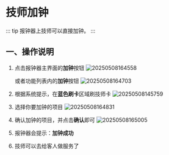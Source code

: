 # 技师加钟
::: tip
报钟器上技师可以直接加钟。
:::


## 一、操作说明
1. 点击报钟器主界面的**加钟**按钮
![20250508164558](https://wiki-cdsoft.oss-cn-hangzhou.aliyuncs.com/20250508164558.png)

   或者功能列表内的**加钟**按钮
![20250508164703](https://wiki-cdsoft.oss-cn-hangzhou.aliyuncs.com/20250508164703.png)

2. 根据系统提示，在**蓝色刷卡**区域刷技师卡
   ![20250508145759](https://wiki-cdsoft.oss-cn-hangzhou.aliyuncs.com/20250508145759.png)
   
3. 选择你要加钟的项目
   ![20250508164831](https://wiki-cdsoft.oss-cn-hangzhou.aliyuncs.com/20250508164831.png)

4. 确认加钟的项目，并点击**确认**即可
   ![20250508165005](https://wiki-cdsoft.oss-cn-hangzhou.aliyuncs.com/20250508165005.png)

5. 报钟器会提示：**加钟成功**
6. 技师可以去给客人做服务了


